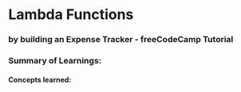 # Lambda Functions
### by building an Expense Tracker - freeCodeCamp Tutorial

### Summary of Learnings:


#### Concepts learned:

